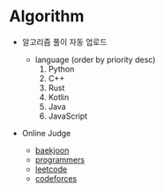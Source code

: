 # Algorithm

- 알고리즘 풀이 자동 업로드
  - language (order by priority desc)
     1. Python
     2. C++
     3. Rust
     4. Kotlin
     5. Java
     6. JavaScript

- Online Judge
  - [baekjoon](https://www.acmicpc.net)
  - [programmers](https://programmers.co.kr)
  - [leetcode](https://leetcode.com)
  - [codeforces](https://codeforces.com)
